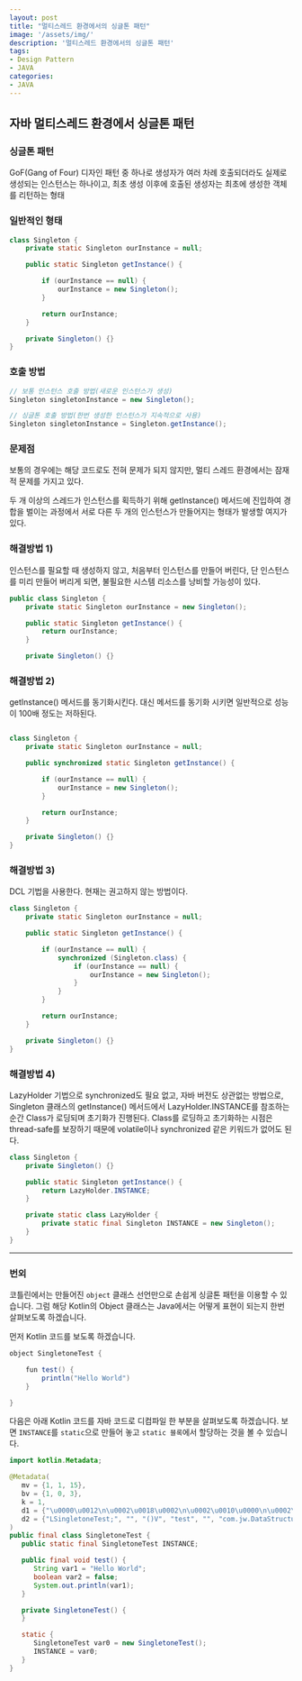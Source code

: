 ```yaml
---
layout: post
title: "멀티스레드 환경에서의 싱글톤 패턴"
image: '/assets/img/'
description: '멀티스레드 환경에서의 싱글톤 패턴'
tags:
- Design Pattern
- JAVA
categories:
- JAVA
---
```


## 자바 멀티스레드 환경에서 싱글톤 패턴

### 싱글톤 패턴
GoF(Gang of Four) 디자인 패턴 중 하나로 생성자가 여러 차례 호출되더라도 실제로 생성되는 인스턴스는 하나이고, 최초 생성 이후에 호출된 생성자는 최초에 생성한 객체를 리턴하는 형태

### 일반적인 형태

```java
class Singleton {
    private static Singleton ourInstance = null;

    public static Singleton getInstance() {

        if (ourInstance == null) {
            ourInstance = new Singleton();
        }

        return ourInstance;
    }

    private Singleton() {}
}
```

### 호출 방법
```java
// 보통 인스턴스 호출 방법(새로운 인스턴스가 생성)
Singleton singletonInstance = new Singleton();

// 싱글톤 호출 방법(한번 생성한 인스턴스가 지속적으로 사용)
Singleton singletonInstance = Singleton.getInstance();

```


### 문제점

보통의 경우에는 해당 코드로도 전혀 문제가 되지 않지만, 멀티 스레드 환경에서는 잠재적 문제를 가지고 있다.

두 개 이상의 스레드가 인스턴스를 획득하기 위해 getInstance() 메서드에 진입하여 경합을 벌이는 과정에서 서로 다른 두 개의 인스턴스가 만들어지는 형태가 발생할 여지가 있다.

### 해결방법 1)
인스턴스를 필요할 때 생성하지 않고, 처음부터 인스턴스를 만들어 버린다, 단 인스턴스를 미리 만들어 버리게 되면, 불필요한 시스템 리소스를 낭비할 가능성이 있다.

```java
public class Singleton {
	private static Singleton ourInstance = new Singleton();

	public static Singleton getInstance() {
		return ourInstance;
	}

	private Singleton() {}

```

### 해결방법 2)
getInstance() 메서드를 동기화시킨다. 대신 메서드를 동기화 시키면 일반적으로 성능이 100배 정도는 저하된다.

```java

class Singleton {
    private static Singleton ourInstance = null;

    public synchronized static Singleton getInstance() {

        if (ourInstance == null) {
            ourInstance = new Singleton();
        }

        return ourInstance;
    }

    private Singleton() {}
}

```


### 해결방법 3)
DCL 기법을 사용한다. 현재는 권고하지 않는 방법이다.

```java
class Singleton {
    private static Singleton ourInstance = null;

    public static Singleton getInstance() {

        if (ourInstance == null) {
            synchronized (Singleton.class) {
                if (ourInstance == null) {
                    ourInstance = new Singleton();
                }
            }
        }

        return ourInstance;
    }

    private Singleton() {}
}
```

### 해결방법 4)
LazyHolder 기법으로 synchronized도 필요 없고, 자바 버전도 상관없는 방법으로, Singleton 클래스의 getInstance() 메서드에서 LazyHolder.INSTANCE를 참조하는 순간 Class가 로딩되며 초기화가 진행된다. Class를 로딩하고 초기화하는 시점은 thread-safe를 보장하기 때문에 volatile이나 synchronized 같은 키워드가 없어도 된다.

```java
class Singleton {
    private Singleton() {}

    public static Singleton getInstance() {
        return LazyHolder.INSTANCE;
    }

    private static class LazyHolder {
        private static final Singleton INSTANCE = new Singleton();
    }
}
```

---

### 번외

코틀린에서는 만들어진 `object` 클래스 선언만으로 손쉽게 싱글톤 패턴을 이용할 수 있습니다. 그럼 해당 Kotlin의 Object 클래스는 Java에서는 어떻게
표현이 되는지 한번 살펴보도록 하겠습니다.

먼저 Kotlin 코드를 보도록 하겠습니다.

```java
object SingletoneTest {

    fun test() {
        println("Hello World")
    }

}
```

다음은 아래 Kotlin 코드를 자바 코드로 디컴파일 한 부분을 살펴보도록 하겠습니다.
보면 `INSTANCE`를 `static`으로 만들어 놓고 `static 블록`에서 할당하는 것을 볼 수 있습니다. 

```java
import kotlin.Metadata;

@Metadata(
   mv = {1, 1, 15},
   bv = {1, 0, 3},
   k = 1,
   d1 = {"\u0000\u0012\n\u0002\u0018\u0002\n\u0002\u0010\u0000\n\u0002\b\u0002\n\u0002\u0010\u0002\n\u0000\bÆ\u0002\u0018\u00002\u00020\u0001B\u0007\b\u0002¢\u0006\u0002\u0010\u0002J\u0006\u0010\u0003\u001a\u00020\u0004¨\u0006\u0005"},
   d2 = {"LSingletoneTest;", "", "()V", "test", "", "com.jw.DataStructure.main"}
)
public final class SingletoneTest {
   public static final SingletoneTest INSTANCE;

   public final void test() {
      String var1 = "Hello World";
      boolean var2 = false;
      System.out.println(var1);
   }

   private SingletoneTest() {
   }

   static {
      SingletoneTest var0 = new SingletoneTest();
      INSTANCE = var0;
   }
}
```